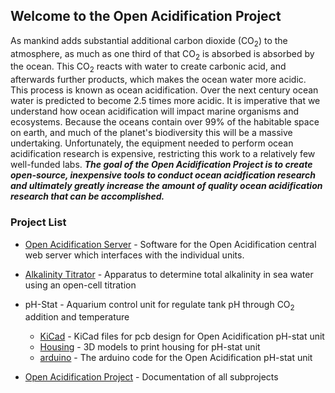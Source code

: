 ## Welcome to the Open Acidification Project

As mankind adds substantial additional carbon dioxide (CO<sub>2</sub>) to the atmosphere, as much as one third of that CO<sub>2</sub> is absorbed is absorbed by the ocean.  This CO<sub>2</sub> reacts with water to create carbonic acid, and afterwards further products, which makes the ocean water more acidic. This process is known as ocean acidification. 
Over the next century ocean water is predicted to become 2.5 times more acidic. It is imperative that we understand how ocean acidification will impact marine organisms and ecosystems. Because the oceans contain over 99% of the habitable space on earth, and much of the planet's biodiversity this will be a massive undertaking. Unfortunately, the equipment needed to perform ocean acidification research is expensive, restricting this work to a relatively few well-funded labs. ***The goal of the Open Acidification Project is to create open-source, inexpensive tools to conduct ocean acidfication research and ultimately greatly increase the amount of quality ocean acidification research that can be accomplished.***

### Project List

* [Open Acidification Server](https://github.com/Open-Acidification/Open_Acidification_Server) - Software for the Open Acidification central web server which interfaces with the individual units.
* [Alkalinity Titrator](https://github.com/Open-Acidification/alkalinity-titrator) - Apparatus to determine total alkalinity in sea water using an open-cell titration
* pH-Stat - Aquarium control unit for regulate tank pH through CO<sub>2</sub> addition and temperature
  * [KiCad](https://github.com/Open-Acidification/Open_Acidification_pH-stat_KiCad) - KiCad files for pcb design for Open Acidification pH-stat unit
  * [Housing](https://github.com/Open-Acidification/Open_Acidification_pH-stat_Housing) - 3D models to print housing for pH-stat unit
  * [arduino](https://github.com/Open-Acidification/Open_Acidification_pH-stat_arduino) - The arduino code for the Open Acidification pH-stat unit

* [Open Acidification Project](https://github.com/Open-Acidification/Open-Acidification.github.io) - Documentation of all subprojects



